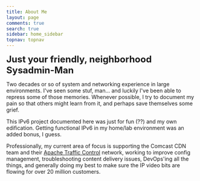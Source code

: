 ```yaml
---
title: About Me
layout: page
comments: true
search: true
sidebar: home_sidebar
topnav: topnav
---
```


<script src="//platform.linkedin.com/in.js" type="text/javascript"></script>
<script type="IN/MemberProfile" data-id="https://www.linkedin.com/in/jason-tucker-8913987" data-format="inline" data-related="false"></script>

<b><font size="+2">Just your friendly, neighborhood Sysadmin-Man</font></b>

Two decades or so of system and networking experience in large environments. I've seen some stuf, man... and luckily I've been able to repress some of those memories. Whenever possible, I try to document my pain so that others might learn from it, and perhaps save themselves some grief.

This IPv6 project documented here was just for fun (??) and my own edification. Getting functional IPv6 in my home/lab environment was an added bonus, I guess.

Professionally, my current area of focus is supporting the Comcast CDN team and their [Apache Traffic Control](http://trafficcontrol.apache.org/) network, working to improve config management, troubleshooting content delivery issues, DevOps'ing all the things, and generally doing my best to make sure the IP video bits are flowing for over 20 million customers.